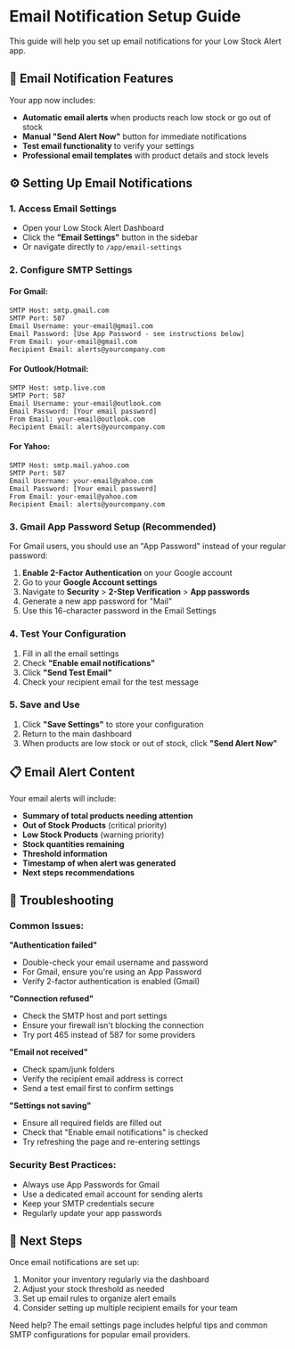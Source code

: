 # Email Notification Setup Guide

This guide will help you set up email notifications for your Low Stock Alert app.

## 📧 Email Notification Features

Your app now includes:
- **Automatic email alerts** when products reach low stock or go out of stock
- **Manual "Send Alert Now"** button for immediate notifications
- **Test email functionality** to verify your settings
- **Professional email templates** with product details and stock levels

## ⚙️ Setting Up Email Notifications

### 1. Access Email Settings
- Open your Low Stock Alert Dashboard
- Click the **"Email Settings"** button in the sidebar
- Or navigate directly to `/app/email-settings`

### 2. Configure SMTP Settings

#### For Gmail:
```
SMTP Host: smtp.gmail.com
SMTP Port: 587
Email Username: your-email@gmail.com
Email Password: [Use App Password - see instructions below]
From Email: your-email@gmail.com
Recipient Email: alerts@yourcompany.com
```

#### For Outlook/Hotmail:
```
SMTP Host: smtp.live.com
SMTP Port: 587
Email Username: your-email@outlook.com
Email Password: [Your email password]
From Email: your-email@outlook.com
Recipient Email: alerts@yourcompany.com
```

#### For Yahoo:
```
SMTP Host: smtp.mail.yahoo.com
SMTP Port: 587
Email Username: your-email@yahoo.com
Email Password: [Your email password]
From Email: your-email@yahoo.com
Recipient Email: alerts@yourcompany.com
```

### 3. Gmail App Password Setup (Recommended)

For Gmail users, you should use an "App Password" instead of your regular password:

1. **Enable 2-Factor Authentication** on your Google account
2. Go to your **Google Account settings**
3. Navigate to **Security** > **2-Step Verification** > **App passwords**
4. Generate a new app password for "Mail"
5. Use this 16-character password in the Email Settings

### 4. Test Your Configuration
1. Fill in all the email settings
2. Check **"Enable email notifications"**
3. Click **"Send Test Email"**
4. Check your recipient email for the test message

### 5. Save and Use
1. Click **"Save Settings"** to store your configuration
2. Return to the main dashboard
3. When products are low stock or out of stock, click **"Send Alert Now"**

## 📋 Email Alert Content

Your email alerts will include:
- **Summary of total products needing attention**
- **Out of Stock Products** (critical priority)
- **Low Stock Products** (warning priority) 
- **Stock quantities remaining**
- **Threshold information**
- **Timestamp of when alert was generated**
- **Next steps recommendations**

## 🔧 Troubleshooting

### Common Issues:

**"Authentication failed"**
- Double-check your email username and password
- For Gmail, ensure you're using an App Password
- Verify 2-factor authentication is enabled (Gmail)

**"Connection refused"**
- Check the SMTP host and port settings
- Ensure your firewall isn't blocking the connection
- Try port 465 instead of 587 for some providers

**"Email not received"**
- Check spam/junk folders
- Verify the recipient email address is correct
- Send a test email first to confirm settings

**"Settings not saving"**
- Ensure all required fields are filled out
- Check that "Enable email notifications" is checked
- Try refreshing the page and re-entering settings

### Security Best Practices:
- Always use App Passwords for Gmail
- Use a dedicated email account for sending alerts
- Keep your SMTP credentials secure
- Regularly update your app passwords

## 🚀 Next Steps

Once email notifications are set up:
1. Monitor your inventory regularly via the dashboard
2. Adjust your stock threshold as needed
3. Set up email rules to organize alert emails
4. Consider setting up multiple recipient emails for your team

Need help? The email settings page includes helpful tips and common SMTP configurations for popular email providers.
